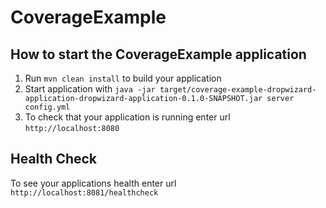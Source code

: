 CoverageExample
===============

How to start the CoverageExample application
--------------------------------------------

1. Run `mvn clean install` to build your application
2. Start application with `java -jar target/coverage-example-dropwizard-application-dropwizard-application-0.1.0-SNAPSHOT.jar server config.yml`
3. To check that your application is running enter url `http://localhost:8080`

Health Check
------------

To see your applications health enter url `http://localhost:8081/healthcheck`

